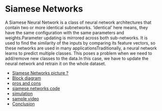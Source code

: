 # Siamese Networks


A Siamese Neural Network is a class of neural network architectures that contain two or more identical subnetworks.
‘identical’ here means, they have the same configuration with the same parameters and weights.Parameter updating is mirrored across both sub-networks. It is used to find the similarity of the inputs by comparing its feature vectors, so these networks are used in many applicationsTraditionally, a neural network learns to predict multiple classes. This poses a problem when we need to add/remove new classes to the data.In this case, we have to update the neural network and retrain it on the whole dataset.

- [ Siamese Networks picture ?](https://miro.medium.com/v2/resize:fit:1400/format:webp/1*0E9104t29iMBmtvq7G1G6Q.png)
- [Block diagram ](https://miro.medium.com/v2/resize:fit:828/format:webp/1*I7a9aVN2poHUtiHSq2q44Q.png)
- [pros and cons](https://textdoc.co/lcO5ZYuMosiWIXFn)
- [siamese networks code](https://gist.githubusercontent.com/AdityaDutt/db5b40ae31a44243b7a9b05b9ab972d4/raw/0f43a073510b919dc0625701f53a9e558cff03ab/main.py)
- [simulation ](https://miro.medium.com/v2/resize:fit:750/1*V2URavr3lZHqI4-FZqISow.gif)
- [sample video](https://www.google.com/search?q=What+is+Siamese+network+resources&sxsrf=AJOqlzUIFEzMF3J-eJ8D-CosWIM-2qyTLg:1679076061169&source=lnms&tbm=vid&sa=X&ved=2ahUKEwjA2LThxeP9AhUqcGwGHfa4BIgQ0pQJegQIBRAG&biw=1536&bih=688&dpr=1.25#fpstate=ive&vld=cid:61ca7596,vid:g3UGGAEbw_Q)
- [Conclusion](https://textdoc.co/P63yOKZvnmh79QNV)